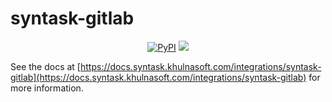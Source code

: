 # syntask-gitlab

<p align="center">
    <a href="https://pypi.python.org/pypi/syntask-gitlab/" alt="PyPI version">
        <img alt="PyPI" src="https://img.shields.io/pypi/v/syntask-gitlab?color=26272B&labelColor=090422"></a>
    <a href="https://pepy.tech/badge/syntask-gitlab/" alt="Downloads">
        <img src="https://img.shields.io/pypi/dm/syntask-gitlab?color=26272B&labelColor=090422" /></a>
</p>

See the docs at [https://docs.syntask.khulnasoft.com/integrations/syntask-gitlab](https://docs.syntask.khulnasoft.com/integrations/syntask-gitlab) for more information.
